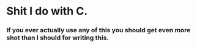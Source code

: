 # Shit I do with C.

### If you ever actually use any of this you should get even more shot than I should for writing this.
